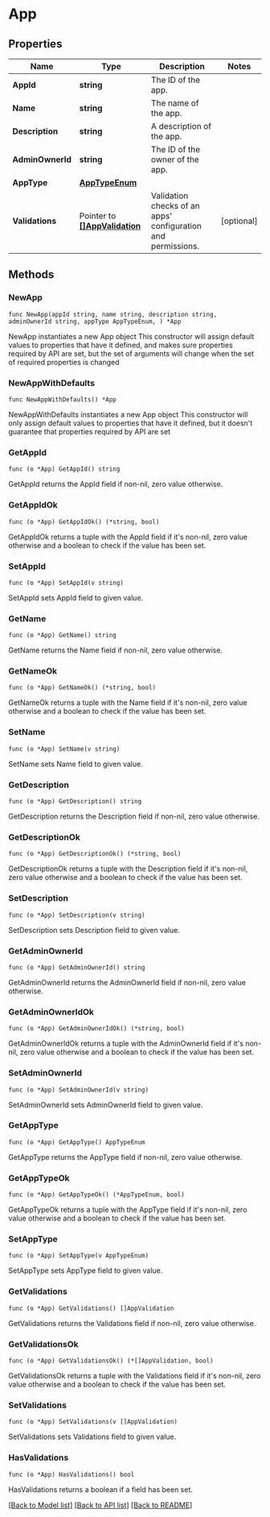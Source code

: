 # App

## Properties

Name | Type | Description | Notes
------------ | ------------- | ------------- | -------------
**AppId** | **string** | The ID of the app. | 
**Name** | **string** | The name of the app. | 
**Description** | **string** | A description of the app. | 
**AdminOwnerId** | **string** | The ID of the owner of the app. | 
**AppType** | [**AppTypeEnum**](AppTypeEnum.md) |  | 
**Validations** | Pointer to [**[]AppValidation**](AppValidation.md) | Validation checks of an apps&#39; configuration and permissions. | [optional] 

## Methods

### NewApp

`func NewApp(appId string, name string, description string, adminOwnerId string, appType AppTypeEnum, ) *App`

NewApp instantiates a new App object
This constructor will assign default values to properties that have it defined,
and makes sure properties required by API are set, but the set of arguments
will change when the set of required properties is changed

### NewAppWithDefaults

`func NewAppWithDefaults() *App`

NewAppWithDefaults instantiates a new App object
This constructor will only assign default values to properties that have it defined,
but it doesn't guarantee that properties required by API are set

### GetAppId

`func (o *App) GetAppId() string`

GetAppId returns the AppId field if non-nil, zero value otherwise.

### GetAppIdOk

`func (o *App) GetAppIdOk() (*string, bool)`

GetAppIdOk returns a tuple with the AppId field if it's non-nil, zero value otherwise
and a boolean to check if the value has been set.

### SetAppId

`func (o *App) SetAppId(v string)`

SetAppId sets AppId field to given value.


### GetName

`func (o *App) GetName() string`

GetName returns the Name field if non-nil, zero value otherwise.

### GetNameOk

`func (o *App) GetNameOk() (*string, bool)`

GetNameOk returns a tuple with the Name field if it's non-nil, zero value otherwise
and a boolean to check if the value has been set.

### SetName

`func (o *App) SetName(v string)`

SetName sets Name field to given value.


### GetDescription

`func (o *App) GetDescription() string`

GetDescription returns the Description field if non-nil, zero value otherwise.

### GetDescriptionOk

`func (o *App) GetDescriptionOk() (*string, bool)`

GetDescriptionOk returns a tuple with the Description field if it's non-nil, zero value otherwise
and a boolean to check if the value has been set.

### SetDescription

`func (o *App) SetDescription(v string)`

SetDescription sets Description field to given value.


### GetAdminOwnerId

`func (o *App) GetAdminOwnerId() string`

GetAdminOwnerId returns the AdminOwnerId field if non-nil, zero value otherwise.

### GetAdminOwnerIdOk

`func (o *App) GetAdminOwnerIdOk() (*string, bool)`

GetAdminOwnerIdOk returns a tuple with the AdminOwnerId field if it's non-nil, zero value otherwise
and a boolean to check if the value has been set.

### SetAdminOwnerId

`func (o *App) SetAdminOwnerId(v string)`

SetAdminOwnerId sets AdminOwnerId field to given value.


### GetAppType

`func (o *App) GetAppType() AppTypeEnum`

GetAppType returns the AppType field if non-nil, zero value otherwise.

### GetAppTypeOk

`func (o *App) GetAppTypeOk() (*AppTypeEnum, bool)`

GetAppTypeOk returns a tuple with the AppType field if it's non-nil, zero value otherwise
and a boolean to check if the value has been set.

### SetAppType

`func (o *App) SetAppType(v AppTypeEnum)`

SetAppType sets AppType field to given value.


### GetValidations

`func (o *App) GetValidations() []AppValidation`

GetValidations returns the Validations field if non-nil, zero value otherwise.

### GetValidationsOk

`func (o *App) GetValidationsOk() (*[]AppValidation, bool)`

GetValidationsOk returns a tuple with the Validations field if it's non-nil, zero value otherwise
and a boolean to check if the value has been set.

### SetValidations

`func (o *App) SetValidations(v []AppValidation)`

SetValidations sets Validations field to given value.

### HasValidations

`func (o *App) HasValidations() bool`

HasValidations returns a boolean if a field has been set.


[[Back to Model list]](../README.md#documentation-for-models) [[Back to API list]](../README.md#documentation-for-api-endpoints) [[Back to README]](../README.md)


